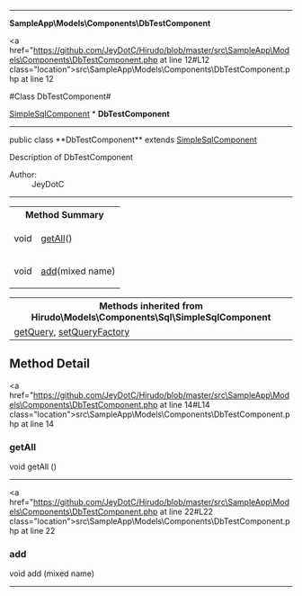 
- - -

**SampleApp\Models\Components\DbTestComponent**


<a href="https://github.com/JeyDotC/Hirudo/blob/master/src\SampleApp\Models\Components\DbTestComponent.php at line 12#L12 class="location">src\SampleApp\Models\Components\DbTestComponent.php at line 12</a>

#Class DbTestComponent#

<a href="https://github.com/JeyDotC/Hirudo-docs/blob/master/hirudo/models/components/sql/simplesqlcomponent.html">SimpleSqlComponent</a>
    * **DbTestComponent**




- - -

<p class="signature">public  class **DbTestComponent**
extends <a href="https://github.com/JeyDotC/Hirudo-docs/blob/master/hirudo/models/components/sql/simplesqlcomponent.html">SimpleSqlComponent</a>

</p>

<div class="comment" id="overview_description"><p>Description of DbTestComponent</p></div>

<dl>
<dt>Author:</dt>
<dd>JeyDotC</dd>
</dl>


- - -

<table id="summary_method">
<tr><th colspan="2">Method Summary</th></tr>
<tr>
<td><span class='k'></span> <span class='nx'>void</span></td>
<td class="description"><p class="name"><a href="#getall">getAll</a>()</p></td>
</tr>
<tr>
<td><span class='k'></span> <span class='nx'>void</span></td>
<td class="description"><p class="name"><a href="#add">add</a>(mixed name)</p></td>
</tr>
</table>

<table class="inherit">
<tr><th colspan="2">Methods inherited from Hirudo\Models\Components\Sql\SimpleSqlComponent</th></tr>
<tr><td><a href="https://github.com/JeyDotC/Hirudo-docs/blob/master/hirudo/models/components/sql/simplesqlcomponent.html#getQuery()">getQuery</a>, <a href="https://github.com/JeyDotC/Hirudo-docs/blob/master/hirudo/models/components/sql/simplesqlcomponent.html#setQueryFactory()">setQueryFactory</a></td></tr></table>

<h2 id="detail_method">Method Detail</h2>

<a href="https://github.com/JeyDotC/Hirudo/blob/master/src\SampleApp\Models\Components\DbTestComponent.php at line 14#L14 class="location">src\SampleApp\Models\Components\DbTestComponent.php at line 14</a>

<h3 id="getAll()">getAll</h3>
<span class='k'></span> <span class='nx'>void</span> <span class='nf'>getAll</span> ()

<div class="details">
</div>

- - -


<a href="https://github.com/JeyDotC/Hirudo/blob/master/src\SampleApp\Models\Components\DbTestComponent.php at line 22#L22 class="location">src\SampleApp\Models\Components\DbTestComponent.php at line 22</a>

<h3 id="add()">add</h3>
<span class='k'></span> <span class='nx'>void</span> <span class='nf'>add</span> (mixed name)

<div class="details">
</div>

- - -

